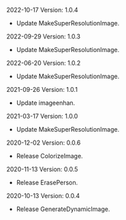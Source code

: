 2022-10-17 Version: 1.0.4
- Update MakeSuperResolutionImage.

2022-09-29 Version: 1.0.3
- Update MakeSuperResolutionImage.

2022-06-20 Version: 1.0.2
- Update MakeSuperResolutionImage.

2021-09-26 Version: 1.0.1
- Update imageenhan.

2021-03-17 Version: 1.0.0
- Update MakeSuperResolutionImage.

2020-12-02 Version: 0.0.6
- Release ColorizeImage.

2020-11-13 Version: 0.0.5
- Release ErasePerson.

2020-10-13 Version: 0.0.4
- Release GenerateDynamicImage.

